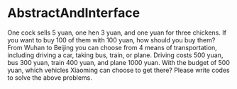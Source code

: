 # AbstractAndInterface
One cock sells 5 yuan, one hen 3 yuan, and one yuan for three chickens. If you want to buy 100 of them with 100 yuan, how should you buy them? From Wuhan to Beijing you can choose from 4 means of transportation, including driving a car, taking bus, train, or plane. Driving costs 500 yuan, bus 300 yuan, train 400 yuan, and plane 1000 yuan. With the budget of 500 yuan, which vehicles Xiaoming can choose to get there? Please write codes to solve the above problems.
